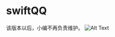 # swiftQQ
该版本以后，小编不再负责维护。
![Alt Text](http://www.goofyy.com/blog/wp-content/uploads/2015/09/屏幕快照-2015-09-13-上午2.25.36.png)
